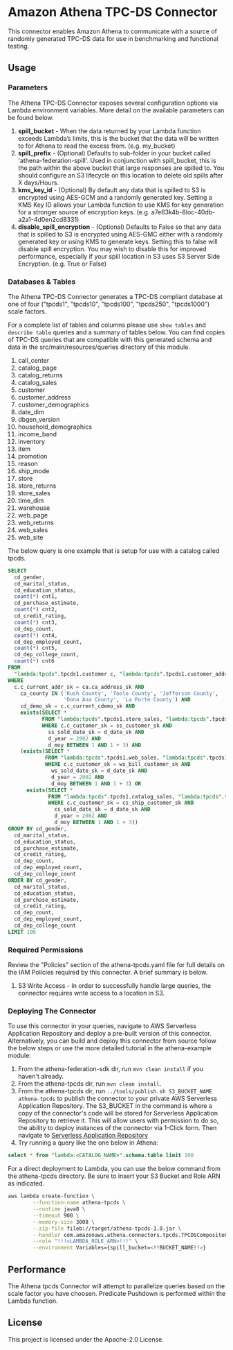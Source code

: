 # Amazon Athena TPC-DS Connector

This connector enables Amazon Athena to communicate with a source of randomly generated TPC-DS data for use in benchmarking and functional testing.

## Usage

### Parameters

The Athena TPC-DS Connector exposes several configuration options via Lambda environment variables. More detail on the available parameters can be found below.

1. **spill_bucket** - When the data returned by your Lambda function exceeds Lambda’s limits, this is the bucket that the data will be written to for Athena to read the excess from. (e.g. my_bucket)
2. **spill_prefix** - (Optional) Defaults to sub-folder in your bucket called 'athena-federation-spill'. Used in conjunction with spill_bucket, this is the path within the above bucket that large responses are spilled to. You should configure an S3 lifecycle on this location to delete old spills after X days/Hours.
3. **kms_key_id** - (Optional) By default any data that is spilled to S3 is encrypted using AES-GCM and a randomly generated key. Setting a KMS Key ID allows your Lambda function to use KMS for key generation for a stronger source of encryption keys. (e.g. a7e63k4b-8loc-40db-a2a1-4d0en2cd8331)
4. **disable_spill_encryption** - (Optional) Defaults to False so that any data that is spilled to S3 is encrypted using AES-GMC either with a randomly generated key or using KMS to generate keys. Setting this to false will disable spill encryption. You may wish to disable this for improved performance, especially if your spill location in S3 uses S3 Server Side Encryption. (e.g. True or False)

### Databases & Tables

The Athena TPC-DS Connector generates a TPC-DS compliant database at one of four ("tpcds1", "tpcds10", "tpcds100", "tpcds250", "tpcds1000") scale factors.

For a complete list of tables and columns please use `show tables` and `describe table` queries and a summary of tables below. You can find copies of TPC-DS queries that are compatible with this generated schema and data in the src/main/resources/queries directory of this module.

1. call_center
1. catalog_page
1. catalog_returns
1. catalog_sales
1. customer
1. customer_address
1. customer_demographics
1. date_dim
1. dbgen_version
1. household_demographics
1. income_band
1. inventory
1. item
1. promotion
1. reason
1. ship_mode
1. store
1. store_returns
1. store_sales
1. time_dim
1. warehouse
1. web_page
1. web_returns
1. web_sales
1. web_site

The below query is one example that is setup for use with a catalog called tpcds.

```sql
SELECT
  cd_gender,
  cd_marital_status,
  cd_education_status,
  count(*) cnt1,
  cd_purchase_estimate,
  count(*) cnt2,
  cd_credit_rating,
  count(*) cnt3,
  cd_dep_count,
  count(*) cnt4,
  cd_dep_employed_count,
  count(*) cnt5,
  cd_dep_college_count,
  count(*) cnt6
FROM
  "lambda:tpcds".tpcds1.customer c, "lambda:tpcds".tpcds1.customer_address ca, "lambda:tpcds".tpcds1.customer_demographics
WHERE
  c.c_current_addr_sk = ca.ca_address_sk AND
    ca_county IN ('Rush County', 'Toole County', 'Jefferson County',
                  'Dona Ana County', 'La Porte County') AND
    cd_demo_sk = c.c_current_cdemo_sk AND
    exists(SELECT *
           FROM "lambda:tpcds".tpcds1.store_sales, "lambda:tpcds".tpcds1.date_dim
           WHERE c.c_customer_sk = ss_customer_sk AND
             ss_sold_date_sk = d_date_sk AND
             d_year = 2002 AND
             d_moy BETWEEN 1 AND 1 + 3) AND
    (exists(SELECT *
            FROM "lambda:tpcds".tpcds1.web_sales, "lambda:tpcds".tpcds1.date_dim
            WHERE c.c_customer_sk = ws_bill_customer_sk AND
              ws_sold_date_sk = d_date_sk AND
              d_year = 2002 AND
              d_moy BETWEEN 1 AND 1 + 3) OR
      exists(SELECT *
             FROM "lambda:tpcds".tpcds1.catalog_sales, "lambda:tpcds".tpcds1.date_dim
             WHERE c.c_customer_sk = cs_ship_customer_sk AND
               cs_sold_date_sk = d_date_sk AND
               d_year = 2002 AND
               d_moy BETWEEN 1 AND 1 + 3))
GROUP BY cd_gender,
  cd_marital_status,
  cd_education_status,
  cd_purchase_estimate,
  cd_credit_rating,
  cd_dep_count,
  cd_dep_employed_count,
  cd_dep_college_count
ORDER BY cd_gender,
  cd_marital_status,
  cd_education_status,
  cd_purchase_estimate,
  cd_credit_rating,
  cd_dep_count,
  cd_dep_employed_count,
  cd_dep_college_count
LIMIT 100
```

### Required Permissions

Review the "Policies" section of the athena-tpcds.yaml file for full details on the IAM Policies required by this connector. A brief summary is below.

1. S3 Write Access - In order to successfully handle large queries, the connector requires write access to a location in S3. 

### Deploying The Connector

To use this connector in your queries, navigate to AWS Serverless Application Repository and deploy a pre-built version of this connector. Alternatively, you can build and deploy this connector from source follow the below steps or use the more detailed tutorial in the athena-example module:

1. From the athena-federation-sdk dir, run `mvn clean install` if you haven't already.
2. From the athena-tpcds dir, run `mvn clean install`.
3. From the athena-tpcds dir, run  `../tools/publish.sh S3_BUCKET_NAME athena-tpcds` to publish the connector to your private AWS Serverless Application Repository. The S3_BUCKET in the command is where a copy of the connector's code will be stored for Serverless Application Repository to retrieve it. This will allow users with permission to do so, the ability to deploy instances of the connector via 1-Click form. Then navigate to [Serverless Application Repository](https://aws.amazon.com/serverless/serverlessrepo)
4. Try running a query like the one below in Athena: 
```sql
select * from "lambda:<CATALOG_NAME>".schema.table limit 100
```

For a direct deployment to Lambda, you can use the below command from the athena-tpcds directory. Be sure to insert your S3 Bucket and Role ARN as indicated.

```bash
aws lambda create-function \
        --function-name athena-tpcds \
        --runtime java8 \
        --timeout 900 \
        --memory-size 3008 \
        --zip-file fileb://target/athena-tpcds-1.0.jar \
        --handler com.amazonaws.athena.connectors.tpcds.TPCDSCompositeHandler \
        --role "!!!<LAMBDA_ROLE_ARN>!!!" \
        --environment Variables={spill_bucket=<!!BUCKET_NAME!!>}
```

## Performance

The Athena tpcds Connector will attempt to parallelize queries based on the scale factor you have choosen. Predicate Pushdown is performed within the Lambda function.

## License

This project is licensed under the Apache-2.0 License.